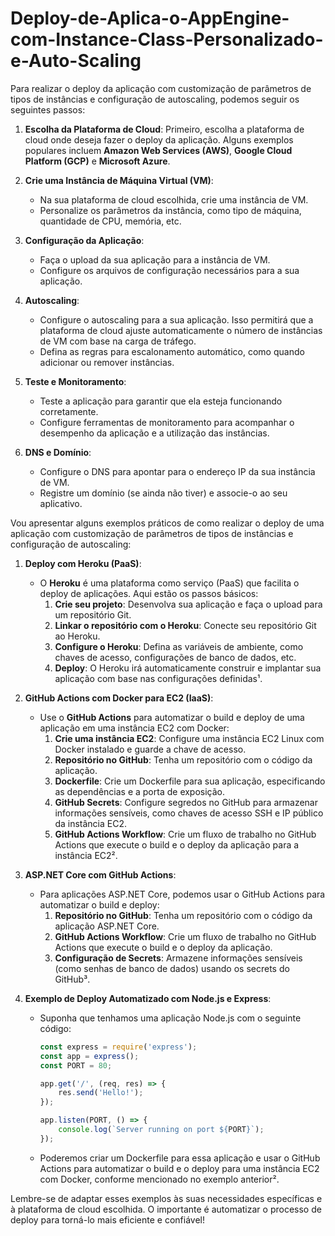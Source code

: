 # Deploy-de-Aplica-o-AppEngine-com-Instance-Class-Personalizado-e-Auto-Scaling

Para realizar o deploy da aplicação com customização de parâmetros de tipos de instâncias e configuração de autoscaling, podemos seguir os seguintes passos:

1. **Escolha da Plataforma de Cloud**:
   Primeiro, escolha a plataforma de cloud onde deseja fazer o deploy da aplicação. Alguns exemplos populares incluem **Amazon Web Services (AWS)**, **Google Cloud Platform (GCP)** e **Microsoft Azure**.

2. **Crie uma Instância de Máquina Virtual (VM)**:
   - Na sua plataforma de cloud escolhida, crie uma instância de VM.
   - Personalize os parâmetros da instância, como tipo de máquina, quantidade de CPU, memória, etc.

3. **Configuração da Aplicação**:
   - Faça o upload da sua aplicação para a instância de VM.
   - Configure os arquivos de configuração necessários para a sua aplicação.

4. **Autoscaling**:
   - Configure o autoscaling para a sua aplicação. Isso permitirá que a plataforma de cloud ajuste automaticamente o número de instâncias de VM com base na carga de tráfego.
   - Defina as regras para escalonamento automático, como quando adicionar ou remover instâncias.

5. **Teste e Monitoramento**:
   - Teste a aplicação para garantir que ela esteja funcionando corretamente.
   - Configure ferramentas de monitoramento para acompanhar o desempenho da aplicação e a utilização das instâncias.

6. **DNS e Domínio**:
   - Configure o DNS para apontar para o endereço IP da sua instância de VM.
   - Registre um domínio (se ainda não tiver) e associe-o ao seu aplicativo.

Vou apresentar alguns exemplos práticos de como realizar o deploy de uma aplicação com customização de parâmetros de tipos de instâncias e configuração de autoscaling:

1. **Deploy com Heroku (PaaS)**:
   - O **Heroku** é uma plataforma como serviço (PaaS) que facilita o deploy de aplicações. Aqui estão os passos básicos:
     1. **Crie seu projeto**: Desenvolva sua aplicação e faça o upload para um repositório Git.
     2. **Linkar o repositório com o Heroku**: Conecte seu repositório Git ao Heroku.
     3. **Configure o Heroku**: Defina as variáveis de ambiente, como chaves de acesso, configurações de banco de dados, etc.
     4. **Deploy**: O Heroku irá automaticamente construir e implantar sua aplicação com base nas configurações definidas¹.

2. **GitHub Actions com Docker para EC2 (IaaS)**:
   - Use o **GitHub Actions** para automatizar o build e deploy de uma aplicação em uma instância EC2 com Docker:
     1. **Crie uma instância EC2**: Configure uma instância EC2 Linux com Docker instalado e guarde a chave de acesso.
     2. **Repositório no GitHub**: Tenha um repositório com o código da aplicação.
     3. **Dockerfile**: Crie um Dockerfile para sua aplicação, especificando as dependências e a porta de exposição.
     4. **GitHub Secrets**: Configure segredos no GitHub para armazenar informações sensíveis, como chaves de acesso SSH e IP público da instância EC2.
     5. **GitHub Actions Workflow**: Crie um fluxo de trabalho no GitHub Actions que execute o build e o deploy da aplicação para a instância EC2².

3. **ASP.NET Core com GitHub Actions**:
   - Para aplicações ASP.NET Core, podemos usar o GitHub Actions para automatizar o build e deploy:
     1. **Repositório no GitHub**: Tenha um repositório com o código da aplicação ASP.NET Core.
     2. **GitHub Actions Workflow**: Crie um fluxo de trabalho no GitHub Actions que execute o build e o deploy da aplicação.
     3. **Configuração de Secrets**: Armazene informações sensíveis (como senhas de banco de dados) usando os secrets do GitHub³.

4. **Exemplo de Deploy Automatizado com Node.js e Express**:
   - Suponha que tenhamos uma aplicação Node.js com o seguinte código:
     ```javascript
     const express = require('express');
     const app = express();
     const PORT = 80;

     app.get('/', (req, res) => {
         res.send('Hello!');
     });

     app.listen(PORT, () => {
         console.log(`Server running on port ${PORT}`);
     });
     ```
   - Poderemos criar um Dockerfile para essa aplicação e usar o GitHub Actions para automatizar o build e o deploy para uma instância EC2 com Docker, conforme mencionado no exemplo anterior².

Lembre-se de adaptar esses exemplos às suas necessidades específicas e à plataforma de cloud escolhida. O importante é automatizar o processo de deploy para torná-lo mais eficiente e confiável!
